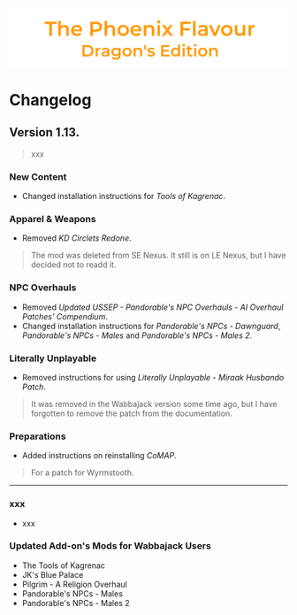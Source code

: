 ![image](images/Banner.png)

# Changelog

## Version 1.13.

> xxx

### New Content

* Changed installation instructions for _Tools of Kagrenac_.

### Apparel & Weapons

* Removed _KD Circlets Redone_.
> The mod was deleted from SE Nexus. It still is on LE Nexus, but I have decided not to readd it.

### NPC Overhauls

* Removed _Updated USSEP - Pandorable's NPC Overhauls - AI Overhaul Patches' Compendium_.
* Changed installation instructions for _Pandorable's NPCs - Dawnguard_, _Pandorable's NPCs - Males_ and _Pandorable's NPCs - Males 2_.

### Literally Unplayable

* Removed instructions for using _Literally Unplayable - Miraak Husbando Patch_.
> It was removed in the Wabbajack version some time ago, but I have forgotten to remove the patch from the documentation.

### Preparations

* Added instructions on reinstalling _CoMAP_.
> For a patch for Wyrmstooth.

---

### xxx

* xxx

### Updated Add-on's Mods for Wabbajack Users

* The Tools of Kagrenac
* JK's Blue Palace
* Pilgrim - A Religion Overhaul
* Pandorable's NPCs - Males
* Pandorable's NPCs - Males 2
